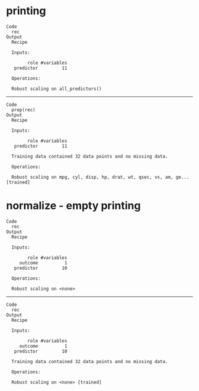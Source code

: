 # printing

    Code
      rec
    Output
      Recipe
      
      Inputs:
      
            role #variables
       predictor         11
      
      Operations:
      
      Robust scaling on all_predictors()

---

    Code
      prep(rec)
    Output
      Recipe
      
      Inputs:
      
            role #variables
       predictor         11
      
      Training data contained 32 data points and no missing data.
      
      Operations:
      
      Robust scaling on mpg, cyl, disp, hp, drat, wt, qsec, vs, am, ge... [trained]

# normalize - empty printing

    Code
      rec
    Output
      Recipe
      
      Inputs:
      
            role #variables
         outcome          1
       predictor         10
      
      Operations:
      
      Robust scaling on <none>

---

    Code
      rec
    Output
      Recipe
      
      Inputs:
      
            role #variables
         outcome          1
       predictor         10
      
      Training data contained 32 data points and no missing data.
      
      Operations:
      
      Robust scaling on <none> [trained]

